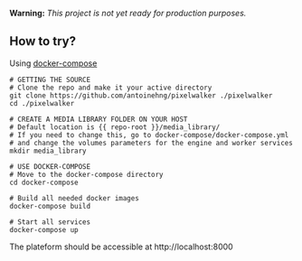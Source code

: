 __Warning:__ _This project is not yet ready for production purposes._

## How to try?

Using [docker-compose](https://docs.docker.com/compose/install/)

```
# GETTING THE SOURCE
# Clone the repo and make it your active directory
git clone https://github.com/antoinehng/pixelwalker ./pixelwalker
cd ./pixelwalker

# CREATE A MEDIA LIBRARY FOLDER ON YOUR HOST
# Default location is {{ repo-root }}/media_library/
# If you need to change this, go to docker-compose/docker-compose.yml 
# and change the volumes parameters for the engine and worker services
mkdir media_library

# USE DOCKER-COMPOSE
# Move to the docker-compose directory
cd docker-compose

# Build all needed docker images
docker-compose build

# Start all services
docker-compose up
```

The plateform should be accessible at http://localhost:8000

